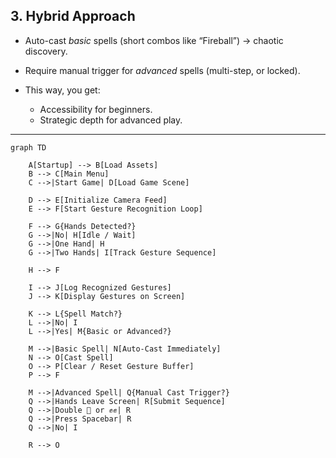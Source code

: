 ##  3. Hybrid Approach

* Auto-cast *basic* spells (short combos like “Fireball”) → chaotic discovery.
* Require manual trigger for *advanced* spells (multi-step, or locked).
* This way, you get:

  * Accessibility for beginners.
  * Strategic depth for advanced play.

---

```mermaid
graph TD

    A[Startup] --> B[Load Assets]
    B --> C[Main Menu]
    C -->|Start Game| D[Load Game Scene]

    D --> E[Initialize Camera Feed]
    E --> F[Start Gesture Recognition Loop]

    F --> G{Hands Detected?}
    G -->|No| H[Idle / Wait]
    G -->|One Hand| H
    G -->|Two Hands| I[Track Gesture Sequence]

    H --> F

    I --> J[Log Recognized Gestures]
    J --> K[Display Gestures on Screen]

    K --> L{Spell Match?}
    L -->|No| I
    L -->|Yes| M{Basic or Advanced?}

    M -->|Basic Spell| N[Auto-Cast Immediately]
    N --> O[Cast Spell]
    O --> P[Clear / Reset Gesture Buffer]
    P --> F

    M -->|Advanced Spell| Q{Manual Cast Trigger?}
    Q -->|Hands Leave Screen| R[Submit Sequence]
    Q -->|Double 🤟 or ✊✊| R
    Q -->|Press Spacebar| R
    Q -->|No| I

    R --> O
```